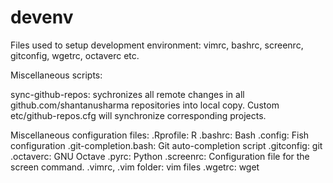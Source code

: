devenv
=================

Files used to setup development environment: vimrc, bashrc, screenrc, gitconfig, wgetrc, octaverc etc.

Miscellaneous scripts:

sync-github-repos: sychronizes all remote changes in all github.com/shantanusharma repositories into local copy. Custom etc/github-repos.cfg will synchronize corresponding projects.

Miscellaneous configuration files:
.Rprofile: R 
.bashrc: Bash
.config: Fish configuration
.git-completion.bash: Git auto-completion script
.gitconfig: git 
.octaverc: GNU Octave 
.pyrc: Python
.screenrc: Configuration file for the screen command.
.vimrc, .vim folder: vim  files
.wgetrc: wget

